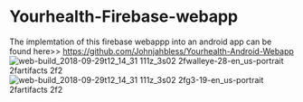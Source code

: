 # Yourhealth-Firebase-webapp
The implemtation of this firebase webappp into an android app can be found here>>
https://github.com/Johnjahbless/Yourhealth-Android-Webapp
![web-build_2018-09-29t12_14_31 111z_3s02 2fwalleye-28-en_us-portrait 2fartifacts 2f2](https://user-images.githubusercontent.com/32623706/46245784-93d8f400-c3eb-11e8-9ebb-2b80d156c8b7.png)
![web-build_2018-09-29t12_14_31 111z_3s02 2fg3-19-en_us-portrait 2fartifacts 2f2](https://user-images.githubusercontent.com/32623706/46245783-93d8f400-c3eb-11e8-8668-4cbc2b04b49d.png)
